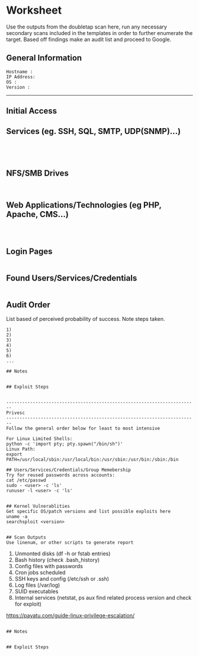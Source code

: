 # Worksheet
Use the outputs from the doubletap scan here, run any necessary secondary scans included in the templates
in order to further enumerate the target. Based off findings make an audit list and proceed to Google.

## General Information
```
Hostname :
IP Address:
OS :
Version :
```
------------------------------------------------------------------------
Initial Access
------------------------------------------------------------------------
## Services (eg. SSH, SQL, SMTP, UDP(SNMP)...)
```




```

## NFS/SMB Drives
```


```

## Web Applications/Technologies (eg PHP, Apache, CMS...)
```



```

## Login Pages
```

```

## Found Users/Services/Credentials
```

```

## Audit Order
List based of perceived probability of success. Note steps taken.
```
1)
2)
3)
4)
5)
6)
...

## Notes
```


```

## Exploit Steps
```


```

------------------------------------------------------------------------
Privesc
------------------------------------------------------------------------
Follow the general order below for least to most intensive

For Linux Limited Shells:
python -c 'import pty; pty.spawn("/bin/sh")'
Linux Path:
export PATH=/usr/local/sbin:/usr/local/bin:/usr/sbin:/usr/bin:/sbin:/bin

## Users/Services/Credentials/Group Memebership
Try for reused passwords across accounts:
cat /etc/passwd
sudo - <user> -c 'ls'
runuser -l <user> -c 'ls'

```


```

## Kernel Vulnerablities
Get specific OS/patch versions and list possible exploits here
uname -a
searchsploit <version>
```


```

## Scan Outputs
Use linenum, or other scripts to generate report
``` 
1) Unmonted disks (df -h or fstab entries)
2) Bash history (check .bash_history)
3) Config files with passwords
4) Cron jobs scheduled 
5) SSH keys and config (/etc/ssh or .ssh)
6) Log files (/var/log)
7) SUID executables
8) Internal services (netstat, ps aux find related process version and check for exploit)

https://payatu.com/guide-linux-privilege-escalation/
```

## Notes
```


```

## Exploit Steps
```


```